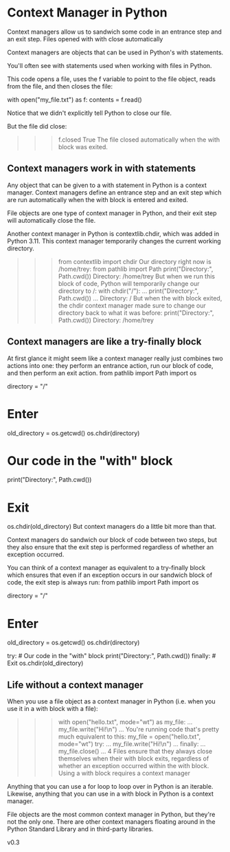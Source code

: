 

# Context Manager in Python

Context managers allow us to sandwich some code in an entrance step and an exit step.
Files opened with with close automatically

Context managers are objects that can be used in Python's with statements.

You'll often see with statements used when working with files in Python.

This code opens a file, uses the f variable to point to the file object, reads from the file, and then closes the file:

with open("my_file.txt") as f:
contents = f.read()

Notice that we didn't explicitly tell Python to close our file.

But the file did close:

>>> f.closed
True
The file closed automatically when the with block was exited.

## Context managers work in with statements

Any object that can be given to a with statement in Python is a context manager. Context managers define an entrance step and an exit step which are run automatically when the with block is entered and exited.

File objects are one type of context manager in Python, and their exit step will automatically close the file.

Another context manager in Python is contextlib.chdir, which was added in Python 3.11. This context manager temporarily changes the current working directory.
>>> from contextlib import chdir
Our directory right now is /home/trey:
>>> from pathlib import Path
>>> print("Directory:", Path.cwd())
Directory: /home/trey
But when we run this block of code, Python will temporarily change our directory to /:
>>> with chdir("/"):
...     print("Directory:", Path.cwd())
...
Directory: /
But when the with block exited, the chdir context manager made sure to change our directory back to what it was before:
>>> print("Directory:", Path.cwd())
Directory: /home/trey
## Context managers are like a try-finally block

At first glance it might seem like a context manager really just combines two actions into one: they perform an entrance action, run our block of code, and then perform an exit action.
from pathlib import Path
import os

directory = "/"

# Enter
old_directory = os.getcwd()
os.chdir(directory)

# Our code in the "with" block
print("Directory:", Path.cwd())

# Exit
os.chdir(old_directory)
But context managers do a little bit more than that.

Context managers do sandwich our block of code between two steps, but they also ensure that the exit step is performed regardless of whether an exception occurred.

You can think of a context manager as equivalent to a try-finally block which ensures that even if an exception occurs in our sandwich block of code, the exit step is always run:
from pathlib import Path
import os

directory = "/"

# Enter
old_directory = os.getcwd()
os.chdir(directory)

try:
    # Our code in the "with" block
    print("Directory:", Path.cwd())
finally:
    # Exit
    os.chdir(old_directory)
## Life without a context manager

When you use a file object as a context manager in Python (i.e. when you use it in a with block with a file):
>>> with open("hello.txt", mode="wt") as my_file:
...     my_file.write("Hi!\n")
...
You're running code that's pretty much equivalent to this:
>>> my_file = open("hello.txt", mode="wt")
>>> try:
...     my_file.write("Hi!\n")
... finally:
...     my_file.close()
...
4
Files ensure that they always close themselves when their with block exits, regardless of whether an exception occurred within the with block.
Using a with block requires a context manager

Anything that you can use a for loop to loop over in Python is an iterable. Likewise, anything that you can use in a with block in Python is a context manager.

File objects are the most common context manager in Python, but they're not the only one. There are other context managers floating around in the Python Standard Library and in third-party libraries.




v0.3
